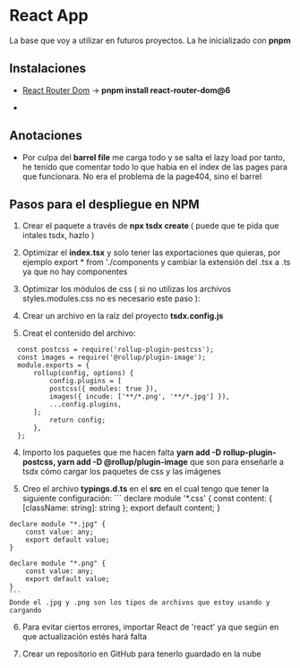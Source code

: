 # React App

La base que voy a utilizar en futuros proyectos. La he inicializado con **pnpm**

## Instalaciones

- [React Router Dom](https://reactrouter.com/en/main/start/tutorial) -> **pnpm install react-router-dom@6**

- 

## Anotaciones

- Por culpa del **barrel file** me carga todo y se salta el lazy load por tanto, he tenido que comentar todo lo que habia en el index de las pages para que funcionara. No era el problema de la page404, sino el barrel

## Pasos para el despliegue en NPM

1. Crear el paquete a través de **npx tsdx create <nombre del paquete>** ( puede que te pida que intales tsdx, hazlo )

2. Optimizar el **index.tsx** y solo tener las exportaciones que quieras, por ejemplo export * from './components y cambiar la extensión del .tsx a .ts ya que no hay componentes 

3. Optimizar los módulos de css ( si no utilizas los archivos styles.modules.css  no es necesario este paso ):

  1. Crear un archivo en la raíz del proyecto **tsdx.config.js**

  2. Creat el contenido del archivo:

  ```
    const postcss = require('rollup-plugin-postcss');
    const images = require('@rollup/plugin-image');
    module.exports = {
        rollup(config, options) {
            config.plugins = [
            postcss({ modules: true }),
            images({ incude: ['**/*.png', '**/*.jpg'] }),
            ...config.plugins,
        ];
            return config;
        },
    };
  ```
  4. Importo los paquetes que me hacen falta **yarn add -D rollup-plugin-postcss,  yarn add -D @rollup/plugin-image** que son para enseñarle a tsdx cómo cargar los paquetes de css y las imágenes

  5. Creo el archivo **typings.d.ts** en el **src** en el cual tengo que tener la siguiente configuración:
    ```
    declare module '*.css' {
        const content: { [className: string]: string };
        export default content;
    }

    declare module "*.jpg" {
        const value: any;
        export default value;
    }

    declare module "*.png" {
        const value: any;
        export default value;
    }
    ```
    Donde el .jpg y .png son los tipos de archivos que estoy usando y cargando
  
  6. Para evitar ciertos errores, importar React de 'react' ya que según en que actualización estés hará falta

  7. Crear un repositorio en GitHub para tenerlo guardado en la nube
